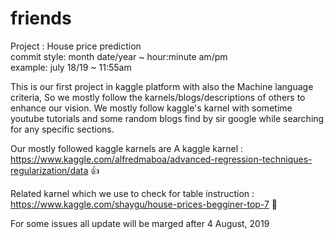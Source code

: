 # friends</br>
Project : House price prediction</br>
commit style: month date/year ~ hour:minute am/pm</br>
	example: july 18/19 ~ 11:55am</br>

This is our first project in kaggle platform with also the Machine language criteria, So we mostly follow the karnels/blogs/descriptions of others to enhance our vision. We mostly follow kaggle's karnel with sometime youtube tutorials and some random blogs find by sir google while searching for any specific sections.

Our mostly followed kaggle karnels are
A kaggle karnel : https://www.kaggle.com/alfredmaboa/advanced-regression-techniques-regularization/data 👍

Related karnel which we use to check for table instruction : https://www.kaggle.com/shaygu/house-prices-begginer-top-7 🔢

For some issues all update will be marged after 4 August, 2019</br>


